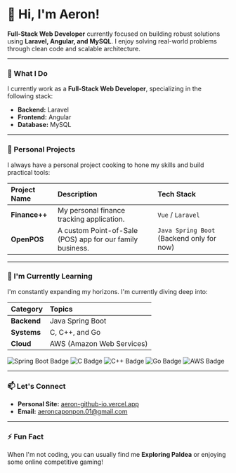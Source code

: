 # 👋 Hi, I'm Aeron!

**Full-Stack Web Developer** currently focused on building robust solutions using **Laravel, Angular, and MySQL**. I enjoy solving real-world problems through clean code and scalable architecture.

---

### 💼 What I Do

I currently work as a **Full-Stack Web Developer**, specializing in the following stack:
- **Backend:** Laravel
- **Frontend:** Angular
- **Database:** MySQL

---

### 🔭 Personal Projects

I always have a personal project cooking to hone my skills and build practical tools:

| Project Name | Description | Tech Stack |
| :--- | :--- | :--- |
| **Finance++** | My personal finance tracking application. | `Vue` / `Laravel` |
| **OpenPOS** | A custom Point-of-Sale (POS) app for our family business. | `Java Spring Boot` (Backend only for now) |

---

### 🌱 I'm Currently Learning

I'm constantly expanding my horizons. I'm currently diving deep into:

| Category | Topics |
| :--- | :--- |
| **Backend** | Java Spring Boot |
| **Systems** | C, C++, and Go |
| **Cloud** | AWS (Amazon Web Services) |

<p align="left">
  <img src="https://img.shields.io/badge/Spring_Boot-6DB33F?style=flat-square&logo=spring-boot&logoColor=white" alt="Spring Boot Badge"/>
  <img src="https://img.shields.io/badge/C-A8B9CC?style=flat-square&logo=c&logoColor=white" alt="C Badge"/>
  <img src="https://img.shields.io/badge/C%2B%2B-00599C?style=flat-square&logo=c%2B%2B&logoColor=white" alt="C++ Badge"/>
  <img src="https://img.shields.io/badge/Go-00ADD8?style=flat-square&logo=go&logoColor=white" alt="Go Badge"/>
  <img src="https://img.shields.io/badge/AWS-232F3E?style=flat-square&logo=amazon-aws&logoColor=white" alt="AWS Badge"/>
</p>

---

### 📫 Let's Connect

- **Personal Site:** [aeron-github-io.vercel.app](https://aeron-github-io.vercel.app/)
- **Email:** aeroncaponpon.01@gmail.com

---

### ⚡ Fun Fact

When I'm not coding, you can usually find me **Exploring Paldea** or enjoying some online competitive gaming!
